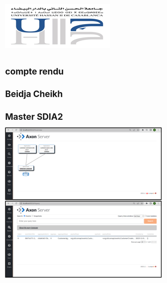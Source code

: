 <img src="./Images/img.png"><br><br>
<h2></h2>
<h1>compte rendu</h1>
<h1>Beidja Cheikh</h1>
<h1>Master SDIA2</h1>
<img src="./Images/Screenshot_2.png" alt="Architecture a implémenter" width="700" style="border: 2px solid black;"/>
<img src="./Images/Screenshot_1.png" alt="Architecture a implémenter" width="700" style="border: 2px solid black;"/>